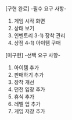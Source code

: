 [구현 완료]
-필수 요구 사항-
1) 게임 시작 화면
2) 상태 보기
3) 인벤토리
3-1) 장착 관리
4) 상점
4-1) 아이템 구매

[미구현]
-선택 요구 사항-
1) 아이템 추가
2) 판매하기 추가
3) 장착 개선
4) 던전 입장 추가
5) 휴식 추가
6) 레벨 업 추가
7) 게임 저장 추가
